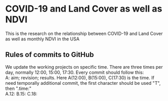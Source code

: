 # COVID-19 and Land Cover as well as NDVI
This is the research on the relationship between COVID-19 and Land Cover as well as monthly NDVI in the USA

## Rules of commits to GitHub
We update the working projects on specific time. There are three times per day, normally 12:00, 15:00, 17:30. Every commit should follow this:  
A: aim; revision; results. Here A(12:00), B(15:00), C(17:30) is the time. If need temporally additional commit, the first character should be used "T", then ".time:"   
A.12:  B.15:  C.18:
